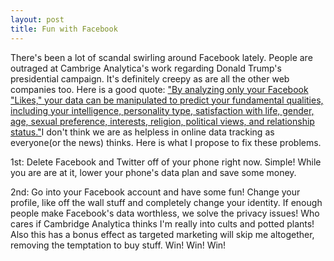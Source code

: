 ```yaml
---
layout: post
title: Fun with Facebook
---
```

There's been a lot of scandal swirling around Facebook lately.  People are outraged at Cambrige Analytica's work regarding Donald Trump's 
presidential campaign.  It's definitely creepy as are all the other web companies too.  Here is a good quote:
<a href="https://www.nbcnews.com/think/opinion/facebook-data-breach-scandal-our-own-making-legally-there-s-ncna862211">"By analyzing only your Facebook "Likes," your data can be manipulated to predict your fundamental qualities, including your intelligence,
personality type, satisfaction with life, gender, age, sexual preference, interests, religion, political views, and relationship status."</a>I don't think we are as helpless in online data tracking as everyone(or the news) thinks.  Here is what I propose to fix these problems.

1st: Delete Facebook and Twitter off of your phone right now.  Simple! While you are are at it, lower your phone's data plan and save some money.

2nd: Go into your Facebook account and have some fun! Change your profile, like off the wall stuff and completely change your identity.  If enough
people make Facebook's data worthless, we solve the privacy issues!  Who cares if Cambridge Analytica thinks I'm really into cults and potted plants!
Also this has a bonus effect as targeted marketing will skip me altogether, removing the temptation to buy stuff.
Win! Win! Win! 
